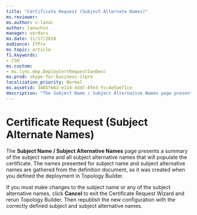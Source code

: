 ```yaml
---
title: "Certificate Request (Subject Alternate Names)"
ms.reviewer: 
ms.author: v-lanac
author: lanachin
manager: serdars
ms.date: 11/17/2018
audience: ITPro
ms.topic: article
f1.keywords:
- CSH
ms.custom:
- ms.lync.dep.DeployCertRequestSanDesc
ms.prod: skype-for-business-itpro
localization_priority: Normal
ms.assetid: 3485f663-e114-43d7-8fe3-fcc4e5ae71ce
description: "The Subject Name / Subject Alternative Names page presents a summary of the subject name and all subject alternative names that will populate the certificate. The names presented for subject name and subject alternative names are gathered from the definition document, as it was created when you defined the deployment in Topology Builder."
---
```


# Certificate Request (Subject Alternate Names)
 
The **Subject Name / Subject Alternative Names** page presents a summary of the subject name and all subject alternative names that will populate the certificate. The names presented for subject name and subject alternative names are gathered from the definition document, as it was created when you defined the deployment in Topology Builder.
  
If you must make changes to the subject name or any of the subject alternative names, click **Cancel** to exit the Certificate Request Wizard and rerun Topology Builder. Then republish the new configuration with the correctly defined subject and subject alternative names.
  

